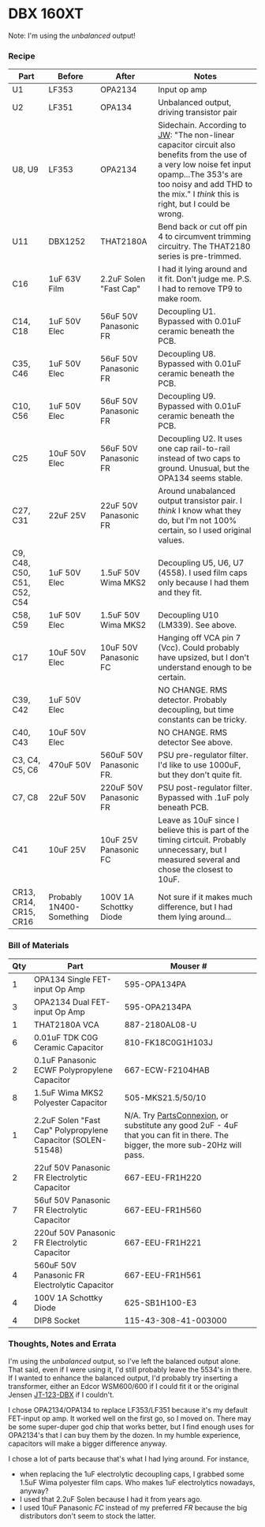 # DBX 160XT

Note: I'm using the _unbalanced_ output!

### Recipe

| Part | Before  | After     | Notes |
| ---- | ------- | --------- | ----- |
| U1   | LF353   | OPA2134   | Input op amp |
| U2   | LF351   | OPA134    | Unbalanced output, driving transistor pair |
| U8, U9 | LF353   | OPA2134   | Sidechain. According to [JW](http://www.gearslutz.com/board/geekslutz-forum/53182-dbx-160xt-mods-schematic.html): "The non-linear capacitor circuit also benefits from the use of a very low noise fet input opamp...The 353's are too noisy and add THD to the mix." I _think_ this is right, but I could be wrong. |
| U11  | DBX1252 | THAT2180A | Bend back or cut off pin 4 to circumvent trimming circuitry. The THAT2180 series is pre-trimmed. |
| C16  | 1uF 63V Film | 2.2uF Solen "Fast Cap" | I had it lying around and it fit. Don't judge me. P.S. I had to remove TP9 to make room. |
| C14, C18 | 1uF 50V Elec | 56uF 50V Panasonic FR | Decoupling U1. Bypassed with 0.01uF ceramic beneath the PCB. |
| C35, C46 | 1uF 50V Elec | 56uF 50V Panasonic FR | Decoupling U8. Bypassed with 0.01uF ceramic beneath the PCB. |
| C10, C56 | 1uF 50V Elec | 56uF 50V Panasonic FR | Decoupling U9. Bypassed with 0.01uF ceramic beneath the PCB. |
| C25 | 10uF 50V Elec | 56uF 50V Panasonic FR | Decoupling U2. It uses one cap rail-to-rail instead of two caps to ground. Unusual, but the OPA134 seems stable. |
| C27, C31 | 22uF 25V | 22uF 50V Panasonic FR | Around unabalanced output transistor pair. I _think_ I know what they do, but I'm not 100% certain, so I used original values. |
| C9, C48, C50, C51, C52, C54 | 1uF 50V Elec | 1.5uF 50V Wima MKS2 | Decoupling U5, U6, U7 (4558). I used film caps only because I had them and they fit. |
| C58, C59 | 1uF 50V Elec | 1.5uF 50V Wima MKS2 | Decoupling U10 (LM339). See above. |
| C17 | 10uF 50V Elec | 10uF 50V Panasonic FC | Hanging off VCA pin 7 (Vcc). Could probably have upsized, but I don't understand enough to be certain. |
| C39, C42 | 1uF 50V Elec | | NO CHANGE. RMS detector. Probably decoupling, but time constants can be tricky. |
| C40, C43 | 10uF 50V Elec | | NO CHANGE. RMS detector See above. |
| C3, C4, C5, C6 | 470uF 50V | 560uF 50V Panasonic FR. | PSU pre-regulator filter. I'd like to use 1000uF, but they don't quite fit. |
| C7, C8 | 22uF 50V | 220uF 50V Panasonic FR | PSU post-regulator filter. Bypassed with .1uF poly beneath PCB. |
| C41 | 10uF 25V | 10uF 25V Panasonic FC | Leave as 10uF since I believe this is part of the timing cirtcuit. Probably unnecessary, but I measured several and chose the closest to 10uF. |
| CR13, CR14, CR15, CR16   | Probably 1N400-Something | 100V 1A Schottky Diode | Not sure if it makes much difference, but I had them lying around... |

### Bill of Materials

| Qty | Part  | Mouser #  |
| --- | --------------- | --------- |
| 1   | OPA134   Single FET-input Op Amp | 595-OPA134PA  |
| 3   | OPA2134  Dual FET-input Op Amp   | 595-OPA2134PA |
| 1   | THAT2180A VCA | 887-2180AL08-U |
| 6   | 0.01uF TDK C0G Ceramic Capacitor | 810-FK18C0G1H103J |
| 2   | 0.1uF Panasonic ECWF Polypropylene Capacitor | 667-ECW-F2104HAB |
| 8   | 1.5uF Wima MKS2 Polyester Capacitor | 505-MKS21.5/50/10 |
| 1 | 2.2uF Solen "Fast Cap" Polypropylene Capacitor (SOLEN-51548) | N/A. Try [PartsConnexion](http://www.partsconnexion.com/capacitor_film_solen_pb.html), or substitute any good 2uF - 4uF that you can fit in there. The bigger, the more sub-20Hz will pass. |
| 2 | 22uf 50V Panasonic FR Electrolytic Capacitor | 667-EEU-FR1H220 |
| 7 | 56uf 50V Panasonic FR Electrolytic Capacitor | 667-EEU-FR1H560 |
| 2 | 220uf 50V Panasonic FR Electrolytic Capacitor | 667-EEU-FR1H221 |
| 4 | 560uF 50V Panasonic FR Electrolytic Capacitor | 667-EEU-FR1H561 |
| 4 | 100V 1A Schottky Diode | 625-SB1H100-E3 |
| 4 | DIP8 Socket | 115-43-308-41-003000 |

### Thoughts, Notes and Errata

I'm using the _unbalanced_ output, so I've left the balanced output alone. That said, even if I were using it, I'd still probably leave the 5534's in there. If I wanted to enhance the balanced output, I'd probably try inserting a transformer, either an Edcor WSM600/600 if I could fit it or the original Jensen [JT-123-DBX](http://www.jensen-transformers.com/datashts/123dbx.pdf) if I couldn't.

I chose OPA2134/OPA134 to replace LF353/LF351 because it's my default FET-input op amp. It worked well on the first go, so I moved on. There may be some super-duper god chip that works better, but I find enough uses for OPA2134's that I can buy them by the dozen. In my humble experience, capacitors will make a bigger difference anyway.

I chose a lot of parts because that's what I had lying around. For instance, 
* when replacing the 1uF electrolytic decoupling caps, I grabbed some 1.5uF Wima polyester film caps. Who makes 1uF electrolytics nowadays, anyway? 
* I used that 2.2uF Solen because I had it from years ago. 
* I used 10uF Panasonic _FC_ instead of my preferred _FR_ because the big distributors don't seem to stock the latter.


